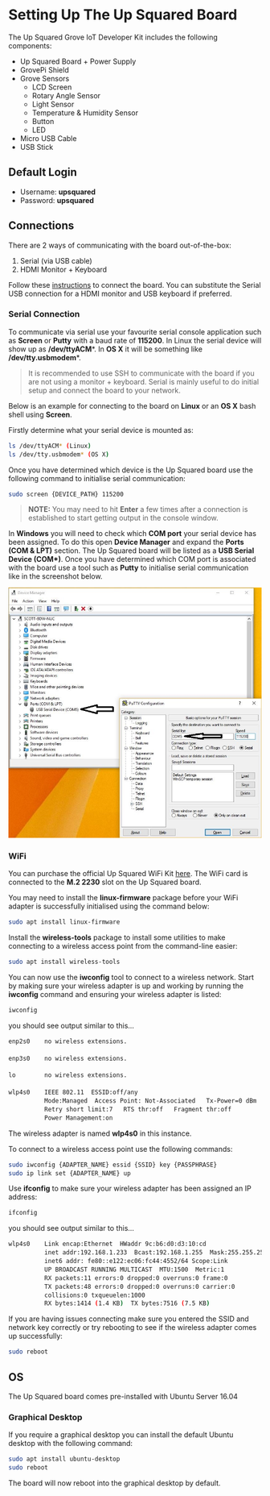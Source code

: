 
# Setting Up The Up Squared Board
The Up Squared Grove IoT Developer Kit includes the following components:

 - Up Squared Board + Power Supply
 - GrovePi Shield
 - Grove Sensors
	 - LCD Screen
	 - Rotary Angle Sensor
	 - Light Sensor
	 - Temperature & Humidity Sensor
	 - Button
	 - LED
 - Micro USB Cable
 - USB Stick


## Default Login
 - Username: **upsquared**
 - Password: **upsquared**

## Connections
There are 2 ways of communicating with the board out-of-the-box:

 1. Serial (via USB cable)
 2. HDMI Monitor + Keyboard

Follow these [instructions](https://software.intel.com/en-us/upsquared-grove-getting-started-guide-power-on-board) to connect the board. You can substitute the Serial USB connection for a HDMI monitor and USB keyboard if preferred.

### Serial Connection
To communicate via serial use your favourite serial console application such as **Screen** or **Putty** with a baud rate of **115200**. In Linux the serial device will show up as **/dev/ttyACM***. In **OS X** it will be something like **/dev/tty.usbmodem***.

> It is recommended to use SSH to communicate with the board if you are not using a monitor + keyboard. Serial is mainly useful to do initial setup and connect the board to your network.

Below is an example for connecting to the board on **Linux** or an **OS X** bash shell using **Screen**. 

Firstly determine what your serial device is mounted as:
``` bash
ls /dev/ttyACM* (Linux)
ls /dev/tty.usbmodem* (OS X)
```
Once you have determined which device is the Up Squared board use the following command to initialise serial communication:
``` bash
sudo screen {DEVICE_PATH} 115200
```
> **NOTE:** You may need to hit **Enter** a few times after a connection is established to start getting output in the console window.

In **Windows** you will need to check which **COM port** your serial device has been assigned. To do this open **Device Manager** and expand the **Ports (COM & LPT)** section. The Up Squared board will be listed as a **USB Serial Device (COM\*)**. Once you have determined which COM port is associated with the board use a tool such as **Putty** to initialise serial communication like in the screenshot below.

![Windows Serial](images/windows_serial.jpg)

### WiFi
You can purchase the official Up Squared WiFi Kit [here](https://up-shop.org/up-peripherals/109-m2-2230-wifi-kit.html). The WiFi card is connected to the **M.2 2230** slot on the Up Squared board.

You may need to install the **linux-firmware** package before your WiFi adapter is successfully initialised using the command below:
``` bash
sudo apt install linux-firmware
```
Install the **wireless-tools** package to install some utilities to make connecting to a wireless access point from the command-line easier:
``` bash
sudo apt install wireless-tools
```
You can now use the **iwconfig** tool to connect to a wireless network. Start by making sure your wireless adapter is up and working by running the **iwconfig** command and ensuring your wireless adapter is listed:
``` bash
iwconfig
```
you should see output similar to this...
``` bash
enp2s0    no wireless extensions.

enp3s0    no wireless extensions.

lo        no wireless extensions.

wlp4s0    IEEE 802.11  ESSID:off/any
          Mode:Managed  Access Point: Not-Associated   Tx-Power=0 dBm
          Retry short limit:7   RTS thr:off   Fragment thr:off
          Power Management:on
```
The wireless adapter is named **wlp4s0** in this instance.

To connect to a wireless access point use the following commands:
``` bash
sudo iwconfig {ADAPTER_NAME} essid {SSID} key {PASSPHRASE}
sudo ip link set {ADAPTER_NAME} up
```
Use  **ifconfig** to make sure your wireless adapter has been assigned an IP address:
``` bash
ifconfig
```
you should see output similar to this...
``` bash
wlp4s0    Link encap:Ethernet  HWaddr 9c:b6:d0:d3:10:cd
          inet addr:192.168.1.233  Bcast:192.168.1.255  Mask:255.255.255.0
          inet6 addr: fe80::e122:ec06:fc44:4552/64 Scope:Link
          UP BROADCAST RUNNING MULTICAST  MTU:1500  Metric:1
          RX packets:11 errors:0 dropped:0 overruns:0 frame:0
          TX packets:48 errors:0 dropped:0 overruns:0 carrier:0
          collisions:0 txqueuelen:1000
          RX bytes:1414 (1.4 KB)  TX bytes:7516 (7.5 KB)
```
If you are having issues connecting make sure you entered the SSID and network key correctly or try rebooting to see if the wireless adapter comes up successfully:
``` bash
sudo reboot
```

## OS
The Up Squared board comes pre-installed with Ubuntu Server 16.04

### Graphical Desktop
If you require a graphical desktop you can install the default Ubuntu desktop with the following command:
``` bash
sudo apt install ubuntu-desktop
sudo reboot
```
The board will now reboot into the graphical desktop by default.
